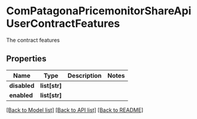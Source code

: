 # ComPatagonaPricemonitorShareApiUserContractFeatures

The contract features
## Properties
Name | Type | Description | Notes
------------ | ------------- | ------------- | -------------
**disabled** | **list[str]** |  | 
**enabled** | **list[str]** |  | 

[[Back to Model list]](../README.md#documentation-for-models) [[Back to API list]](../README.md#documentation-for-api-endpoints) [[Back to README]](../README.md)


